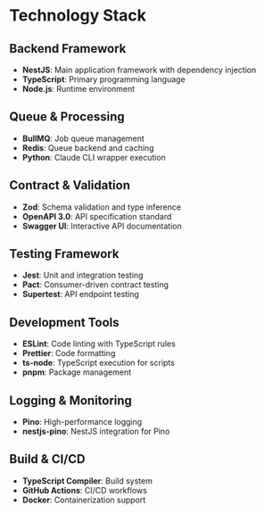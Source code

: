 # Technology Stack

## Backend Framework
- **NestJS**: Main application framework with dependency injection
- **TypeScript**: Primary programming language
- **Node.js**: Runtime environment

## Queue & Processing
- **BullMQ**: Job queue management
- **Redis**: Queue backend and caching
- **Python**: Claude CLI wrapper execution

## Contract & Validation
- **Zod**: Schema validation and type inference
- **OpenAPI 3.0**: API specification standard
- **Swagger UI**: Interactive API documentation

## Testing Framework
- **Jest**: Unit and integration testing
- **Pact**: Consumer-driven contract testing
- **Supertest**: API endpoint testing

## Development Tools
- **ESLint**: Code linting with TypeScript rules
- **Prettier**: Code formatting
- **ts-node**: TypeScript execution for scripts
- **pnpm**: Package management

## Logging & Monitoring
- **Pino**: High-performance logging
- **nestjs-pino**: NestJS integration for Pino

## Build & CI/CD
- **TypeScript Compiler**: Build system
- **GitHub Actions**: CI/CD workflows
- **Docker**: Containerization support
